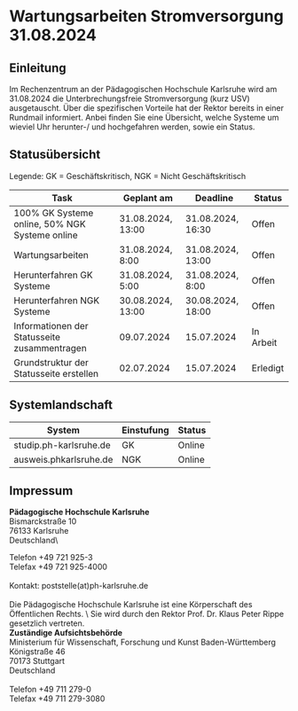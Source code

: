 # Wartungsarbeiten Stromversorgung 31.08.2024 

## Einleitung

Im Rechenzentrum an der Pädagogischen Hochschule Karlsruhe wird am 31.08.2024 die Unterbrechungsfreie Stromversorgung (kurz USV) ausgetauscht. Über die spezifischen Vorteile hat der Rektor bereits in einer Rundmail informiert. Anbei finden Sie eine Übersicht, welche Systeme um wieviel Uhr herunter-/ und hochgefahren werden, sowie ein Status.

## Statusübersicht

Legende: GK = Geschäftskritisch, NGK = Nicht Geschäftskritisch

| Task                                           | Geplant am        | Deadline          | Status    |
| ---------------------------------------------- | ----------------- | ----------------- | --------- |
| 100% GK Systeme online, 50% NGK Systeme online | 31.08.2024, 13:00 | 31.08.2024, 16:30 | Offen     |
| Wartungsarbeiten                               | 31.08.2024, 8:00  | 31.08.2024, 13:00 | Offen     |
| Herunterfahren GK Systeme                      | 31.08.2024, 5:00  | 31.08.2024, 8:00  | Offen     |
| Herunterfahren NGK Systeme                     | 30.08.2024, 13:00 | 30.08.2024, 18:00 | Offen     |
| Informationen der Statusseite zusammentragen   | 09.07.2024        | 15.07.2024        | In Arbeit |
| Grundstruktur der Statusseite erstellen        | 02.07.2024        | 15.07.2024        | Erledigt  |

## Systemlandschaft

| System                 | Einstufung | Status |
| ---------------------- | ---------- | ------ |
| studip.ph-karlsruhe.de | GK         | Online |
| ausweis.phkarlsruhe.de | NGK        | Online |

## Impressum

**Pädagogische Hochschule Karlsruhe**  \
Bismarckstraße 10  \
76133 Karlsruhe  \
Deutschland\

Telefon +49 721 925-3  \
Telefax +49 721 925-4000\
\
Kontakt: poststelle(at)ph-karlsruhe.de  \
\
Die Pädagogische Hochschule Karlsruhe ist eine Körperschaft des Öffentlichen Rechts. \ 
Sie wird durch den Rektor Prof. Dr. Klaus Peter Rippe gesetzlich vertreten.
\
**Zuständige Aufsichtsbehörde**
\
Ministerium für Wissenschaft, Forschung und Kunst Baden-Württemberg\
Königstraße 46\
70173 Stuttgart\
Deutschland\
\
Telefon +49 711 279-0 \
Telefax +49 711 279-3080